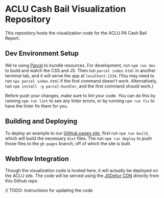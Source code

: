 # ACLU Cash Bail Visualization Repository

This repository hosts the visualization code for the ACLU PA Cash Bail Report.

## Dev Environment Setup

We're using [Parcel](https://parceljs.org) to bundle resources. For development, run `npm run dev` to build and watch the CSS and JS. Then run `parcel index.html` in another terminal tab, and it will serve the app at `localhost:1234`. (You may need to run `npx parcel index.html` if the first command doesn't work. Alternatively, run `npm install -g parcel-bundler`, and the first command should work.)

Before push your changes, make sure to lint your code. You can do this by running `npm run lint` to see any linter errors, or by running `npm run fix` to have the linter fix them for you.

## Building and Deploying

To deploy an example to our [GitHub pages site](https://aclu-cash-bail-team.github.io/aclu-cash-bail/), first run `npm run build`, which will build the necessary `dist` files. The run `npm run deploy` to push those files to the `gh-pages` branch, off of which the site is built.

## Webflow Integration
Though the visualization code is hosted here, it will actually be deployed on the ACLU site.
The code will be served using the [JSDelivr CDN](https://www.jsdelivr.com/) directly from this Github repo

// TODO: Instructions for updating the code
